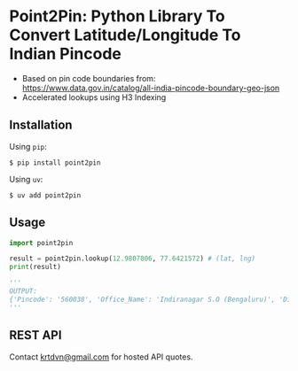 # Point2Pin: Python Library To Convert Latitude/Longitude To Indian Pincode

- Based on pin code boundaries from: https://www.data.gov.in/catalog/all-india-pincode-boundary-geo-json
- Accelerated lookups using H3 Indexing

## Installation

Using `pip`:

```
$ pip install point2pin
```

Using `uv`:

```
$ uv add point2pin
```

## Usage

```python
import point2pin

result = point2pin.lookup(12.9807806, 77.6421572) # (lat, lng)
print(result)

'''
OUTPUT:
{'Pincode': '560038', 'Office_Name': 'Indiranagar S.O (Bengaluru)', 'Division': 'Bengaluru East ', 'Region': 'Bengaluru HQ ', 'Circle': 'Karnataka '}
'''
```

## REST API

Contact [krtdvn@gmail.com](mailto:krtdvn@gmail.com) for hosted API quotes.
